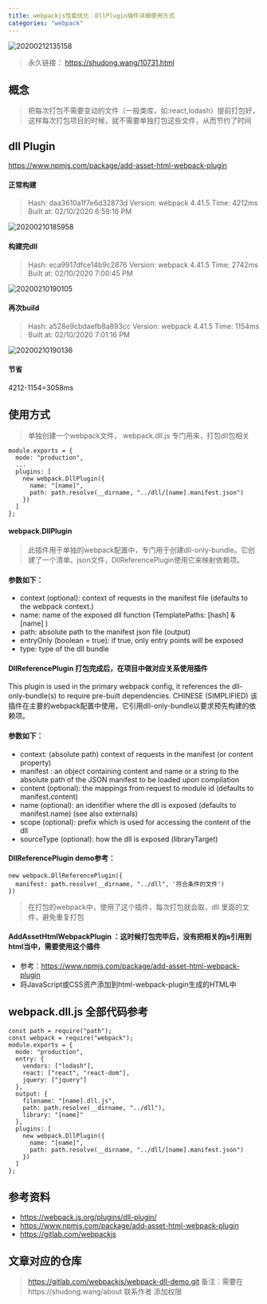 ```yaml
---
title: webpackjs性能优化：DllPlugin插件详细使用方式
categories: "webpack"
---
```


<!-- ![20200212135056](http://s.shudong.wang/shudong/20200212135056.png) -->
![20200212135158](http://s.shudong.wang/shudong/20200212135158.png)

> 永久链接： https://shudong.wang/10731.html

## 概念
> 把每次打包不需要变动的文件（一般类库，如:react,lodash）提前打包好，这样每次打包项目的时候，就不需要单独打包这些文件，从而节约了时间

## dll Plugin
https://www.npmjs.com/package/add-asset-html-webpack-plugin

#### 正常构建

>Hash: daa3610a1f7e6d32873d
Version: webpack 4.41.5
Time: 4212ms
Built at: 02/10/2020 6:59:16 PM

![20200210185958](http://s.shudong.wang/shudong/20200210185958.png)

#### 构建完dll
> Hash: eca9917dfce14b9c2876
Version: webpack 4.41.5
Time: 2742ms
Built at: 02/10/2020 7:00:45 PM

![20200210190105](http://s.shudong.wang/shudong/20200210190105.png)

#### 再次build
> Hash: a528e9cbdaefb8a893cc
Version: webpack 4.41.5
Time: 1154ms
Built at: 02/10/2020 7:01:16 PM

![20200210190136](http://s.shudong.wang/shudong/20200210190136.png)

#### 节省
4212-1154=3058ms

## 使用方式
> 单独创建一个webpack文件， webpack.dll.js  专门用来，打包dll包相关
```
module.exports = {
  mode: "production",
  ...
  plugins: [
    new webpack.DllPlugin({
      name: "[name]",
      path: path.resolve(__dirname, "../dll/[name].manifest.json")
    })
  ]
};
```

#### webpack.DllPlugin
> 此插件用于单独的webpack配置中，专门用于创建dll-only-bundle。它创建了一个清单。json文件，DllReferencePlugin使用它来映射依赖项。

#### 参数如下：
* context (optional): context of requests in the manifest file (defaults to the webpack context.)
* name: name of the exposed dll function (TemplatePaths: [hash] & [name] )
* path: absolute path to the manifest json file (output)
* entryOnly (boolean = true): if true, only entry points will be exposed
* type: type of the dll bundle


#### DllReferencePlugin 打包完成后，在项目中做对应关系使用插件 
This plugin is used in the primary webpack config, it references the dll-only-bundle(s) to require pre-built dependencies.
CHINESE (SIMPLIFIED)
该插件在主要的webpack配置中使用，它引用dll-only-bundle以要求预先构建的依赖项。

#### 参数如下：
- context: (absolute path) context of requests in the manifest (or content property)
- manifest : an object containing content and name or a string to the absolute path of the JSON manifest to be loaded upon compilation
- content (optional): the mappings from request to module id (defaults to manifest.content)
- name (optional): an identifier where the dll is exposed (defaults to manifest.name) (see also externals)
- scope (optional): prefix which is used for accessing the content of the dll
- sourceType (optional): how the dll is exposed (libraryTarget)

#### DllReferencePlugin demo参考：
```
new webpack.DllReferencePlugin({
  manifest: path.resolve(__dirname, "../dll", '符合条件的文件')
})
```

> 在打包的webpack中，使用了这个插件，每次打包就会取，dll 里面的文件，避免重复打包

#### AddAssetHtmlWebpackPlugin ：这时候打包完毕后，没有把相关的js引用到html当中，需要使用这个插件
* 参考：https://www.npmjs.com/package/add-asset-html-webpack-plugin
* 将JavaScript或CSS资产添加到html-webpack-plugin生成的HTML中


## webpack.dll.js 全部代码参考
```
const path = require("path");
const webpack = require("webpack");
module.exports = {
  mode: "production",
  entry: {
    vendors: ["lodash"],
    react: ["react", "react-dom"],
    jquery: ["jquery"]
  },
  output: {
    filename: "[name].dll.js",
    path: path.resolve(__dirname, "../dll"),
    library: "[name]"
  },
  plugins: [
    new webpack.DllPlugin({
      name: "[name]",
      path: path.resolve(__dirname, "../dll/[name].manifest.json")
    })
  ]
};
```

## 参考资料
* https://webpack.js.org/plugins/dll-plugin/
* https://www.npmjs.com/package/add-asset-html-webpack-plugin
* https://gitlab.com/webpackjs

## 文章对应的仓库
> https://gitlab.com/webpackjs/webpack-dll-demo.git 
> 备注：需要在https://shudong.wang/about 联系作者 添加权限
